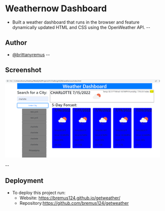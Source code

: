 # Weathernow Dashboard 
- Built a weather dashboard that runs in the browser and feature dynamically updated HTML and CSS using the OpenWeather API.
--
## Author

- [@brittanyremus](https://www.github.com/bremus124)
--
## Screenshot

![Screenshot](screenshot.png)

--
## Deployment

- To deploy this project run:
    - Website: https://bremus124.github.io/getweather/
    - Repository:https://github.com/bremus124/getweather


